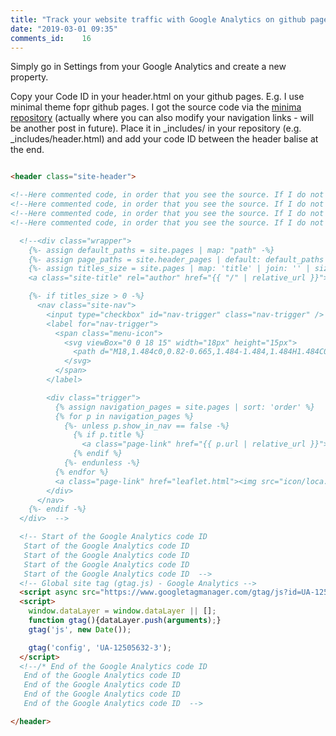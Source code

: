 ```yaml
---
title: "Track your website traffic with Google Analytics on github pages"
date: "2019-03-01 09:35"
comments_id: 	16
---
```


Simply go in Settings from your Google Analytics and create a new property.

Copy your Code ID in your header.html on your github pages.
E.g. I use minimal theme fopr github pages. I got the source code via the [minima repository](https://github.com/jekyll/minima/blob/master/_includes/header.html) (actually where you can also modify your navigation links - will be another post in future).
Place it in _includes/ in your repository (e.g.  _includes/header.html) and add your code ID between the header balise at the end.

```html

<header class="site-header">

<!--Here commented code, in order that you see the source. If I do not comment it Jekyll will build the correct header */ -->
<!--Here commented code, in order that you see the source. If I do not comment it Jekyll will build the correct header */ -->
<!--Here commented code, in order that you see the source. If I do not comment it Jekyll will build the correct header */ -->
<!--Here commented code, in order that you see the source. If I do not comment it Jekyll will build the correct header */ -->

  <!--<div class="wrapper">
    {%- assign default_paths = site.pages | map: "path" -%}
    {%- assign page_paths = site.header_pages | default: default_paths | sort: "order"-%}
    {%- assign titles_size = site.pages | map: 'title' | join: '' | size -%}
    <a class="site-title" rel="author" href="{{ "/" | relative_url }}">{{ site.title | escape }}</a>

    {%- if titles_size > 0 -%}
      <nav class="site-nav">
        <input type="checkbox" id="nav-trigger" class="nav-trigger" />
        <label for="nav-trigger">
          <span class="menu-icon">
            <svg viewBox="0 0 18 15" width="18px" height="15px">
              <path d="M18,1.484c0,0.82-0.665,1.484-1.484,1.484H1.484C0.665,2.969,0,2.304,0,1.484l0,0C0,0.665,0.665,0,1.484,0 h15.032C17.335,0,18,0.665,18,1.484L18,1.484z M18,7.516C18,8.335,17.335,9,16.516,9H1.484C0.665,9,0,8.335,0,7.516l0,0 c0-0.82,0.665-1.484,1.484-1.484h15.032C17.335,6.031,18,6.696,18,7.516L18,7.516z M18,13.516C18,14.335,17.335,15,16.516,15H1.484 C0.665,15,0,14.335,0,13.516l0,0c0-0.82,0.665-1.483,1.484-1.483h15.032C17.335,12.031,18,12.695,18,13.516L18,13.516z"/>
            </svg>
          </span>
        </label>

        <div class="trigger">
          {% assign navigation_pages = site.pages | sort: 'order' %}
          {% for p in navigation_pages %}
            {%- unless p.show_in_nav == false -%}
              {% if p.title %}
                <a class="page-link" href="{{ p.url | relative_url }}">{{ p.title | escape }}</a>
              {% endif %}
            {%- endunless -%}
          {% endfor %}
          <a class="page-link" href="leaflet.html"><img src="icon/loca.png" height="40" style="box-shadow: none;"></a>
        </div>
      </nav>
    {%- endif -%}
  </div>  -->

  <!-- Start of the Google Analytics code ID
   Start of the Google Analytics code ID
   Start of the Google Analytics code ID
   Start of the Google Analytics code ID
   Start of the Google Analytics code ID  -->
  <!-- Global site tag (gtag.js) - Google Analytics -->
  <script async src="https://www.googletagmanager.com/gtag/js?id=UA-12505632-3"></script>
  <script>
    window.dataLayer = window.dataLayer || [];
    function gtag(){dataLayer.push(arguments);}
    gtag('js', new Date());

    gtag('config', 'UA-12505632-3');
  </script>
  <!--/* End of the Google Analytics code ID 
   End of the Google Analytics code ID
   End of the Google Analytics code ID
   End of the Google Analytics code ID
   End of the Google Analytics code ID  -->

</header>


```

